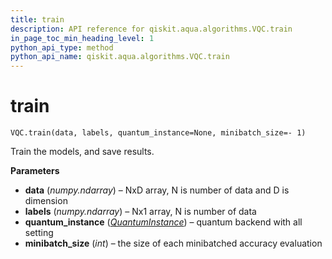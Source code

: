 ```yaml
---
title: train
description: API reference for qiskit.aqua.algorithms.VQC.train
in_page_toc_min_heading_level: 1
python_api_type: method
python_api_name: qiskit.aqua.algorithms.VQC.train
---
```


# train

<span id="qiskit.aqua.algorithms.VQC.train" />

`VQC.train(data, labels, quantum_instance=None, minibatch_size=- 1)`

Train the models, and save results.

**Parameters**

*   **data** (*numpy.ndarray*) – NxD array, N is number of data and D is dimension
*   **labels** (*numpy.ndarray*) – Nx1 array, N is number of data
*   **quantum\_instance** ([*QuantumInstance*](qiskit.aqua.QuantumInstance "qiskit.aqua.QuantumInstance")) – quantum backend with all setting
*   **minibatch\_size** (*int*) – the size of each minibatched accuracy evaluation

